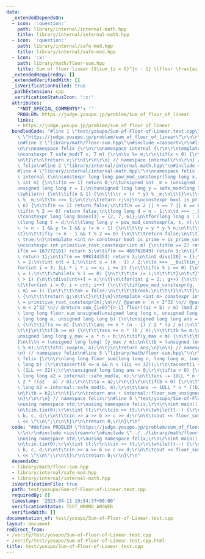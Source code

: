 ```yaml
---
data:
  _extendedDependsOn:
  - icon: ':question:'
    path: library/internal/internal-math.hpp
    title: library/internal/internal-math.hpp
  - icon: ':question:'
    path: library/internal/safe-mod.hpp
    title: library/internal/safe-mod.hpp
  - icon: ':x:'
    path: library/math/floor-sum.hpp
    title: Sum of floor linear ($\sum_{i = 0}^{n - 1} \lfloor \frac{ai + b}{m} \rfloor$)
  _extendedRequiredBy: []
  _extendedVerifiedWith: []
  _isVerificationFailed: true
  _pathExtension: cpp
  _verificationStatusIcon: ':x:'
  attributes:
    '*NOT_SPECIAL_COMMENTS*': ''
    PROBLEM: https://judge.yosupo.jp/problem/sum_of_floor_of_linear
    links:
    - https://judge.yosupo.jp/problem/sum_of_floor_of_linear
  bundledCode: "#line 1 \"test/yosupo/Sum-of-Floor-of-Linear.test.cpp\"\n#define PROBLEM\
    \ \"https://judge.yosupo.jp/problem/sum_of_floor_of_linear\"\r\n\r\n#include <iostream>\r\
    \n#line 2 \"library/math/floor-sum.hpp\"\n#include <cassert>\r\n#line 2 \"library/internal/safe-mod.hpp\"\
    \n\r\nnamespace felix {\r\n\r\nnamespace internal {\r\n\r\ntemplate<class T>\r\
    \nconstexpr T safe_mod(T x, T m) {\r\n\tx %= m;\r\n\tif(x < 0) {\r\n\t\tx += m;\r\
    \n\t}\r\n\treturn x;\r\n}\r\n\r\n} // namespace internal\r\n\r\n} // namespace\
    \ felix\n#line 2 \"library/internal/internal-math.hpp\"\n#include <algorithm>\n\
    #line 4 \"library/internal/internal-math.hpp\"\n\nnamespace felix {\n\nnamespace\
    \ internal {\n\nconstexpr long long pow_mod_constexpr(long long x, long long n,\
    \ int m) {\n\tif(m == 1) return 0;\n\tunsigned int _m = (unsigned int)(m);\n\t\
    unsigned long long r = 1;\n\tunsigned long long y = safe_mod<long long>(x, m);\n\
    \twhile(n) {\n\t\tif(n & 1) {\n\t\t\tr = (r * y) % _m;\n\t\t}\n\t\ty = (y * y)\
    \ % _m;\n\t\tn >>= 1;\n\t}\n\treturn r;\n}\n\nconstexpr bool is_prime_constexpr(int\
    \ n) {\n\tif(n <= 1) return false;\n\tif(n == 2 || n == 7 || n == 61) return true;\n\
    \tif(n % 2 == 0) return false;\n\tlong long d = n - 1;\n\td >>= __builtin_ctzll(d);\n\
    \tconstexpr long long bases[3] = {2, 7, 61};\n\tfor(long long a : bases) {\n\t\
    \tlong long t = d;\n\t\tlong long y = pow_mod_constexpr(a, t, n);\n\t\twhile(t\
    \ != n - 1 && y != 1 && y != n - 1) {\n\t\t\ty = y * y % n;\n\t\t\tt <<= 1;\n\t\
    \t}\n\t\tif(y != n - 1 && t % 2 == 0) {\n\t\t\treturn false;\n\t\t}\n\t}\n\treturn\
    \ true;\n}\ntemplate <int n> constexpr bool is_prime = is_prime_constexpr(n);\n\
    \nconstexpr int primitive_root_constexpr(int m) {\n\tif(m == 2) return 1;\n\t\
    if(m == 167772161) return 3;\n\tif(m == 469762049) return 3;\n\tif(m == 754974721)\
    \ return 11;\n\tif(m == 998244353) return 3;\n\tint divs[20] = {};\n\tdivs[0]\
    \ = 2;\n\tint cnt = 1;\n\tint x = (m - 1) / 2;\n\tx >>= __builtin_ctz(x);\n\t\
    for(int i = 3; 1LL * i * i <= x; i += 2) {\n\t\tif(x % i == 0) {\n\t\t\tdivs[cnt++]\
    \ = i;\n\t\t\twhile(x % i == 0) {\n\t\t\t\tx /= i;\n\t\t\t}\n\t\t}\n\t}\n\tif(x\
    \ > 1) {\n\t\tdivs[cnt++] = x;\n\t}\n\tfor(int g = 2;; g++) {\n\t\tbool ok = true;\n\
    \t\tfor(int i = 0; i < cnt; i++) {\n\t\t\tif(pow_mod_constexpr(g, (m - 1) / divs[i],\
    \ m) == 1) {\n\t\t\t\tok = false;\n\t\t\t\tbreak;\n\t\t\t}\n\t\t}\n\t\tif(ok)\
    \ {\n\t\t\treturn g;\n\t\t}\n\t}\n}\ntemplate <int m> constexpr int primitive_root\
    \ = primitive_root_constexpr(m);\n\n// @param n `n < 2^32`\n// @param m `1 <=\
    \ m < 2^32`\n// @return sum_{i=0}^{n-1} floor((ai + b) / m) (mod 2^64)\nunsigned\
    \ long long floor_sum_unsigned(unsigned long long n, unsigned long long m, unsigned\
    \ long long a, unsigned long long b) {\n\tunsigned long long ans = 0;\n\twhile(true)\
    \ {\n\t\tif(a >= m) {\n\t\t\tans += n * (n - 1) / 2 * (a / m);\n\t\t\ta %= m;\n\
    \t\t}\n\t\tif(b >= m) {\n\t\t\tans += n * (b / m);\n\t\t\tb %= m;\n\t\t}\n\t\t\
    unsigned long long y_max = a * n + b;\n\t\tif(y_max < m) {\n\t\t\tbreak;\n\t\t\
    }\n\t\tn = (unsigned long long) (y_max / m);\n\t\tb = (unsigned long long) (y_max\
    \ % m);\n\t\tstd::swap(m, a);\n\t}\n\treturn ans;\n}\n\n} // namespace internal\n\
    \n} // namespace felix\n#line 5 \"library/math/floor-sum.hpp\"\n\r\nnamespace\
    \ felix {\r\n\r\nlong long floor_sum(long long n, long long m, long long a, long\
    \ long b) {\r\n\tassert(0 <= n && n < (1LL << 32));\r\n\tassert(1 <= m && m <\
    \ (1LL << 32));\r\n\tunsigned long long ans = 0;\r\n\tif(a < 0) {\r\n\t\tunsigned\
    \ long long a2 = internal::safe_mod(a, m);\r\n\t\tans -= 1ULL * n * (n - 1) /\
    \ 2 * ((a2 - a) / m);\r\n\t\ta = a2;\r\n\t}\r\n\tif(b < 0) {\r\n\t\tunsigned long\
    \ long b2 = internal::safe_mod(b, m);\r\n\t\tans -= 1ULL * n * ((b2 - b) / m);\r\
    \n\t\tb = b2;\r\n\t}\r\n\treturn ans + internal::floor_sum_unsigned(n, m, a, b);\r\
    \n}\r\n\r\n} // namespace felix\r\n#line 5 \"test/yosupo/Sum-of-Floor-of-Linear.test.cpp\"\
    \nusing namespace std;\r\nusing namespace felix;\r\n\r\nint main() {\r\n\tios::sync_with_stdio(false);\r\
    \n\tcin.tie(0);\r\n\tint tt;\r\n\tcin >> tt;\r\n\twhile(tt--) {\r\n\t\tint a,\
    \ b, c, d;\r\n\t\tcin >> a >> b >> c >> d;\r\n\t\tcout << floor_sum(a, b, c, d)\
    \ << \"\\n\";\r\n\t}\r\n\treturn 0;\r\n}\r\n"
  code: "#define PROBLEM \"https://judge.yosupo.jp/problem/sum_of_floor_of_linear\"\
    \r\n\r\n#include <iostream>\r\n#include \"../../library/math/floor-sum.hpp\"\r\
    \nusing namespace std;\r\nusing namespace felix;\r\n\r\nint main() {\r\n\tios::sync_with_stdio(false);\r\
    \n\tcin.tie(0);\r\n\tint tt;\r\n\tcin >> tt;\r\n\twhile(tt--) {\r\n\t\tint a,\
    \ b, c, d;\r\n\t\tcin >> a >> b >> c >> d;\r\n\t\tcout << floor_sum(a, b, c, d)\
    \ << \"\\n\";\r\n\t}\r\n\treturn 0;\r\n}\r\n"
  dependsOn:
  - library/math/floor-sum.hpp
  - library/internal/safe-mod.hpp
  - library/internal/internal-math.hpp
  isVerificationFile: true
  path: test/yosupo/Sum-of-Floor-of-Linear.test.cpp
  requiredBy: []
  timestamp: '2023-04-11 19:54:37+08:00'
  verificationStatus: TEST_WRONG_ANSWER
  verifiedWith: []
documentation_of: test/yosupo/Sum-of-Floor-of-Linear.test.cpp
layout: document
redirect_from:
- /verify/test/yosupo/Sum-of-Floor-of-Linear.test.cpp
- /verify/test/yosupo/Sum-of-Floor-of-Linear.test.cpp.html
title: test/yosupo/Sum-of-Floor-of-Linear.test.cpp
---
```

